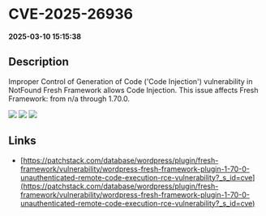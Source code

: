 # CVE-2025-26936

**2025-03-10 15:15:38**

## Description
Improper Control of Generation of Code ('Code Injection') vulnerability in NotFound Fresh Framework allows Code Injection. This issue affects Fresh Framework: from n/a through 1.70.0.

![](https://img.shields.io/static/v1?label=Score&message=10.0&color=red)
![](https://img.shields.io/static/v1?label=Severity&message=CRITICAL&color=red)
![](https://img.shields.io/static/v1?label=CWE&message=RCE&color=green)

## Links
- [https://patchstack.com/database/wordpress/plugin/fresh-framework/vulnerability/wordpress-fresh-framework-plugin-1-70-0-unauthenticated-remote-code-execution-rce-vulnerability?_s_id=cve](https://patchstack.com/database/wordpress/plugin/fresh-framework/vulnerability/wordpress-fresh-framework-plugin-1-70-0-unauthenticated-remote-code-execution-rce-vulnerability?_s_id=cve)
